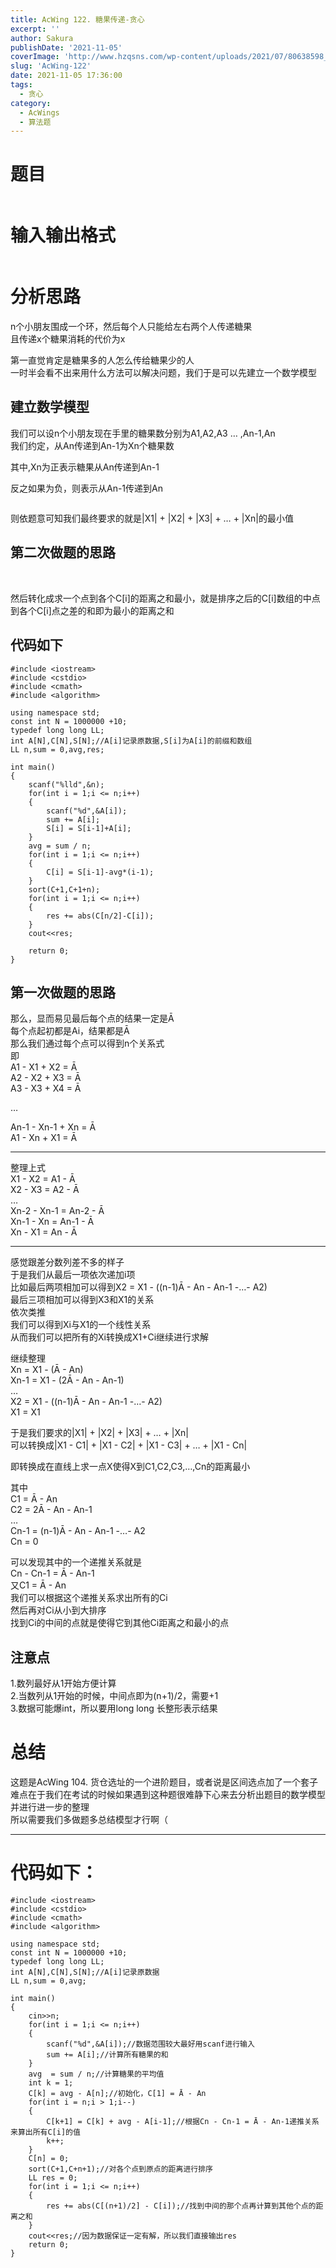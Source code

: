 ```yaml
---
title: AcWing 122. 糖果传递-贪心
excerpt: '' 
author: Sakura
publishDate: '2021-11-05'
coverImage: 'http://www.hzqsns.com/wp-content/uploads/2021/07/80638598_p0_master1200.jpg' 
slug: 'AcWing-122'
date: 2021-11-05 17:36:00
tags:
  - 贪心
category:
  - AcWings
  - 算法题
---
```


<!-- wp:heading {"level":1} -->
<h1>题目</h1>
<!-- /wp:heading -->

<!-- wp:image {"id":173,"sizeSlug":"large","linkDestination":"none"} -->
<figure class="wp-block-image size-large"><img src="http://106.14.114.97/wp-content/uploads/2021/09/image-1-1024x561.png" alt="" class="wp-image-173"/></figure>
<!-- /wp:image -->

<!-- wp:heading {"level":1} -->
<h1>输入输出格式</h1>
<!-- /wp:heading -->

<!-- wp:image {"id":174,"sizeSlug":"large","linkDestination":"none"} -->
<figure class="wp-block-image size-large"><img src="http://106.14.114.97/wp-content/uploads/2021/09/image-2-1024x224.png" alt="" class="wp-image-174"/></figure>
<!-- /wp:image -->

<!-- wp:heading {"level":1} -->
<h1>分析思路</h1>
<!-- /wp:heading -->

<!-- wp:paragraph -->
<p>n个小朋友围成一个环，然后每个人只能给左右两个人传递糖果<br>且传递x个糖果消耗的代价为x</p>
<!-- /wp:paragraph -->

<!-- wp:paragraph -->
<p>第一直觉肯定是糖果多的人怎么传给糖果少的人<br>一时半会看不出来用什么方法可以解决问题，我们于是可以先建立一个数学模型</p>
<!-- /wp:paragraph -->

<!-- wp:heading -->
<h2>建立数学模型</h2>
<!-- /wp:heading -->

<!-- wp:paragraph -->
<p>我们可以设n个小朋友现在手里的糖果数分别为A1,A2,A3 … ,An-1,An<br>我们约定，从An传递到An-1为Xn个糖果数</p>
<!-- /wp:paragraph -->

<!-- wp:paragraph -->
<p>其中,Xn为正表示糖果从An传递到An-1</p>
<!-- /wp:paragraph -->

<!-- wp:paragraph -->
<p>反之如果为负，则表示从An-1传递到An</p>
<!-- /wp:paragraph -->

<!-- wp:image {"id":176,"sizeSlug":"large","linkDestination":"none"} -->
<figure class="wp-block-image size-large"><img src="http://106.14.114.97/wp-content/uploads/2021/09/image-4-1024x611.png" alt="" class="wp-image-176"/></figure>
<!-- /wp:image -->

<!-- wp:paragraph -->
<p>则依题意可知我们最终要求的就是|X1| + |X2| + |X3| + … + |Xn|的最小值</p>
<!-- /wp:paragraph -->

<!-- wp:heading -->
<h2>第二次做题的思路</h2>
<!-- /wp:heading -->

<!-- wp:image {"id":179,"sizeSlug":"large","linkDestination":"none"} -->
<figure class="wp-block-image size-large"><img src="http://106.14.114.97/wp-content/uploads/2021/09/image-5-1024x870.png" alt="" class="wp-image-179"/></figure>
<!-- /wp:image -->

<!-- wp:paragraph -->
<p><br>然后转化成求一个点到各个C[i]的距离之和最小，就是排序之后的C[i]数组的中点到各个C[i]点之差的和即为最小的距离之和</p>
<!-- /wp:paragraph -->

<!-- wp:heading -->
<h2>代码如下</h2>
<!-- /wp:heading -->

<!-- wp:code -->
<pre class="wp-block-code"><code>#include &lt;iostream&gt;
#include &lt;cstdio&gt;
#include &lt;cmath&gt;
#include &lt;algorithm&gt;

using namespace std;
const int N = 1000000 +10;
typedef long long LL;
int A&#91;N],C&#91;N],S&#91;N];//A&#91;i]记录原数据,S&#91;i]为A&#91;i]的前缀和数组
LL n,sum = 0,avg,res;

int main()
{
    scanf("%lld",&amp;n);
    for(int i = 1;i &lt;= n;i++)
    {
        scanf("%d",&amp;A&#91;i]);
        sum += A&#91;i];
        S&#91;i] = S&#91;i-1]+A&#91;i];
    }
    avg = sum / n;
    for(int i = 1;i &lt;= n;i++)
    {
        C&#91;i] = S&#91;i-1]-avg*(i-1);
    }
    sort(C+1,C+1+n);
    for(int i = 1;i &lt;= n;i++)
    {
        res += abs(C&#91;n/2]-C&#91;i]);
    }
    cout&lt;&lt;res;

    return 0;
}</code></pre>
<!-- /wp:code -->

<!-- wp:heading -->
<h2>第一次做题的思路</h2>
<!-- /wp:heading -->

<!-- wp:paragraph -->
<p>那么，显而易见最后每个点的结果一定是Ā<br>每个点起初都是Ai，结果都是Ā<br>那么我们通过每个点可以得到n个关系式<br>即<br>A1 - X1 + X2 = Ā<br>A2 - X2 + X3 = Ā<br>A3 - X3 + X4 = Ā</p>
<!-- /wp:paragraph -->

<!-- wp:paragraph -->
<p>…</p>
<!-- /wp:paragraph -->

<!-- wp:paragraph -->
<p>An-1 - Xn-1 + Xn = Ā<br>A1 - Xn + X1 = Ā</p>
<!-- /wp:paragraph -->

<!-- wp:separator -->
<hr class="wp-block-separator"/>
<!-- /wp:separator -->

<!-- wp:paragraph -->
<p>整理上式<br>X1 - X2 = A1 - Ā<br>X2 - X3 = A2 - Ā<br>…<br>Xn-2 - Xn-1 = An-2 - Ā<br>Xn-1 - Xn = An-1 - Ā<br>Xn - X1 = An - Ā</p>
<!-- /wp:paragraph -->

<!-- wp:separator -->
<hr class="wp-block-separator"/>
<!-- /wp:separator -->

<!-- wp:paragraph -->
<p>感觉跟差分数列差不多的样子<br>于是我们从最后一项依次递加i项<br>比如最后两项相加可以得到X2 = X1 - ((n-1)Ā - An - An-1 -…- A2)<br>最后三项相加可以得到X3和X1的关系<br>依次类推<br>我们可以得到Xi与X1的一个线性关系<br>从而我们可以把所有的Xi转换成X1+Ci继续进行求解</p>
<!-- /wp:paragraph -->

<!-- wp:paragraph -->
<p>继续整理<br>Xn = X1 - (Ā - An)<br>Xn-1 = X1 - (2Ā - An - An-1)<br>…<br>X2 = X1 - ((n-1)Ā - An - An-1 -…- A2)<br>X1 = X1</p>
<!-- /wp:paragraph -->

<!-- wp:paragraph -->
<p>于是我们要求的|X1| + |X2| + |X3| + … + |Xn|<br>可以转换成|X1 - C1| + |X1 - C2| + |X1 - C3| + … + |X1 - Cn|</p>
<!-- /wp:paragraph -->

<!-- wp:paragraph -->
<p>即转换成在直线上求一点X使得X到C1,C2,C3,…,Cn的距离最小</p>
<!-- /wp:paragraph -->

<!-- wp:paragraph -->
<p>其中<br>C1 = Ā - An<br>C2 = 2Ā - An - An-1<br>…<br>Cn-1 = (n-1)Ā - An - An-1 -…- A2<br>Cn = 0</p>
<!-- /wp:paragraph -->

<!-- wp:paragraph -->
<p>可以发现其中的一个递推关系就是<br>Cn - Cn-1 = Ā - An-1<br>又C1 = Ā - An<br>我们可以根据这个递推关系求出所有的Ci<br>然后再对Ci从小到大排序<br>找到Ci的中间的点就是使得它到其他Ci距离之和最小的点</p>
<!-- /wp:paragraph -->

<!-- wp:heading -->
<h2>注意点</h2>
<!-- /wp:heading -->

<!-- wp:paragraph -->
<p>1.数列最好从1开始方便计算<br>2.当数列从1开始的时候，中间点即为(n+1)/2，需要+1<br>3.数据可能爆int，所以要用long long 长整形表示结果</p>
<!-- /wp:paragraph -->

<!-- wp:heading {"level":1} -->
<h1>总结</h1>
<!-- /wp:heading -->

<!-- wp:paragraph -->
<p>这题是AcWing 104. 货仓选址的一个进阶题目，或者说是区间选点加了一个套子<br>难点在于我们在考试的时候如果遇到这种题很难静下心来去分析出题目的数学模型并进行进一步的整理<br>所以需要我们多做题多总结模型才行啊（</p>
<!-- /wp:paragraph -->

<!-- wp:separator -->
<hr class="wp-block-separator"/>
<!-- /wp:separator -->

<!-- wp:heading {"level":1} -->
<h1>代码如下：</h1>
<!-- /wp:heading -->

<!-- wp:code -->
<pre class="wp-block-code"><code>#include &lt;iostream&gt;
#include &lt;cstdio&gt;
#include &lt;cmath&gt;
#include &lt;algorithm&gt;

using namespace std;
const int N = 1000000 +10;
typedef long long LL;
int A&#91;N],C&#91;N],S&#91;N];//A&#91;i]记录原数据
LL n,sum = 0,avg;

int main()
{
    cin&gt;&gt;n;
    for(int i = 1;i &lt;= n;i++)
    {
        scanf("%d",&amp;A&#91;i]);//数据范围较大最好用scanf进行输入
        sum += A&#91;i];//计算所有糖果的和
    }
    avg  = sum / n;//计算糖果的平均值
    int k = 1;
    C&#91;k] = avg - A&#91;n];//初始化，C&#91;1] = Ā - An
    for(int i = n;i &gt; 1;i--)
    {
        C&#91;k+1] = C&#91;k] + avg - A&#91;i-1];//根据Cn - Cn-1 = Ā - An-1递推关系来算出所有C&#91;i]的值
        k++;
    }
    C&#91;n] = 0;
    sort(C+1,C+n+1);//对各个点到原点的距离进行排序
    LL res = 0;
    for(int i = 1;i &lt;= n;i++)
    {
        res += abs(C&#91;(n+1)/2] - C&#91;i]);//找到中间的那个点再计算到其他个点的距离之和
    }
    cout&lt;&lt;res;//因为数据保证一定有解，所以我们直接输出res
    return 0;
}</code></pre>
<!-- /wp:code -->